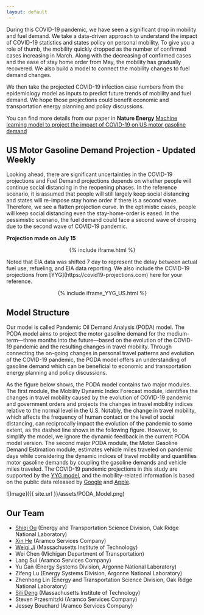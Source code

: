 ```yaml
---
layout: default
---
```


During this COVID-19 pandemic, we have seen a significant drop in mobility and fuel demand. We take a data-driven approach to understand the impact of COVID-19 statistics and states policy on personal mobility. To give you a role of thumb, the mobility quickly dropped as the number of confirmed cases increasing in March. Along with the decreasing of confirmed cases and the ease of stay home order from May, the mobility has gradually recovered. We also build a model to connect the mobility changes to fuel demand changes.

We then take the projected COVID-19 infection case numbers from the epidemiology model as inputs to predict future trends of mobility and fuel demand. We hope those projections could benefit economic and transportation energy planning and policy discussions.

You can find more details from our paper in **Nature Energy** [Machine learning model to project the impact of COVID-19 on US motor gasoline demand](https://www.nature.com/articles/s41560-020-0662-1)

## US Motor Gasoline Demand Projection - Updated Weekly

Looking ahead, there are significant uncertainties in the COVID-19 projections and Fuel Demand projections depends on whether people will continue social distancing in the reopening phases. In the reference scenario, it is assumed that people will still largely keep social distancing and states will re-impose stay home order if there is a second wave. Therefore, we see a flatten projection curve. In the optimistic cases, people will keep social distancing even the stay-home-order is eased. In the pessimistic scenario, the fuel demand could face a second wave of droping due to the second wave of COVID-19 pandemic.

**Projection made on July 15**
<p align="center">
 {% include iframe.html %}
</p>
Noted that EIA data was shifted 7 day to represent the delay between actual fuel use, refueling, and EIA data reporting. We also include the COVID-19 projections from [YYG](https://covid19-projections.com) here for your reference.

<p align="center">
 {% include iframe_YYG_US.html %}
</p>

## Model Structure

Our model is called Pandemic Oil Demand Analysis (PODA) model. The PODA model aims to project the motor gasoline demand for the medium-term—three months into the future—based on the evolution of the COVID-19 pandemic and the resulting changes in travel mobility. Through connecting the on-going changes in personal travel patterns and evolution of the COVID-19 pandemic, the PODA model offers an understanding of gasoline demand which can be beneficial to economic and transportation energy planning and policy discussions.

As the figure below shows, the PODA model contains two major modules. The first module, the Mobility Dynamic Index Forecast module, identifies the changes in travel mobility caused by the evolution of COVID-19 pandemic and government orders and projects the changes in travel mobility indices relative to the normal level in the U.S. Notably, the change in travel mobility, which affects the frequency of human contact or the level of social distancing, can reciprocally impact the evolution of the pandemic to some extent, as the dashed line shows in the following figure. However, to simplify the model, we ignore the dynamic feedback in the current PODA model version. The second major PODA module, the Motor Gasoline Demand Estimation module, estimates vehicle miles traveled on pandemic days while considering the dynamic indices of travel mobility and quantifies motor gasoline demands by coupling the gasoline demands and vehicle miles traveled. The COVID-19 pandemic projections in this study are supported by the [YYG model](https://covid19-projections.com), and the mobility-related information is based on the public data released by [Google](https://www.google.com/covid19/mobility/) and [Apple](https://www.apple.com/covid19/mobility).

![Image]({{ site.url }}/assets/PODA_Model.png)


## Our Team

   * [Shiqi Ou](https://www.linkedin.com/in/shiqi-shawn-ou-9137a149/) (Energy and Transportation Science Division, Oak Ridge National Laboratory)
   * [Xin He](https://www.linkedin.com/in/xin-he-11035b14/) (Aramco Services Company) 
   * [Weiqi Ji](https://www.linkedin.com/in/weiqiji/) (Massachusetts Institute of Technology) 
   * Wei Chen (Michigan Department of Transportation) 
   * Lang Sui (Aramco Services Company) 
   * Yu Gan (Energy Systems Division, Argonne National Laboratory) 
   * Zifeng Lu (Energy Systems Division, Argonne National Laboratory) 
   * Zhenhong Lin (Energy and Transportation Science Division, Oak Ridge National Laboratory) 
   * [Sili Deng](https://deng.mit.edu/people.html) (Massachusetts Institute of Technology) 
   * Steven Przesmitzki (Aramco Services Company) 
   * Jessey Bouchard (Aramco Services Company)
